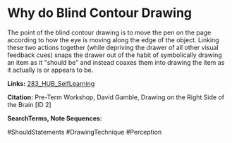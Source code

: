 # Why do Blind Contour Drawing

The point of the blind contour drawing is to move the pen on the page according to how the eye is moving along the edge of the object. Linking these two actions together (while depriving the drawer of all other visual feedback cues) snaps the drawer out of the habit of symbolically drawing an item as it "should be" and instead coaxes them into drawing the item as it actually is or appears to be. 

**Links:**
[283_HUB_SelfLearning](283_HUB_SelfLearning.md)

**Citation:** Pre-Term Workshop, David Gamble, Drawing on the Right Side of the Brain [ID 2]

**SearchTerms, Note Sequences:**

#ShouldStatements
#DrawingTechnique
#Perception


